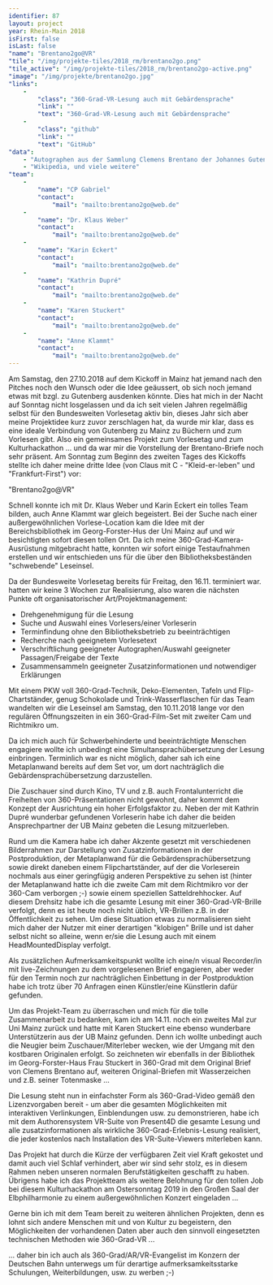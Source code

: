 ```yaml
---
identifier: 87
layout: project
year: Rhein-Main 2018
isFirst: false
isLast: false
"name": "Brentano2go@VR"
"tile": "/img/projekte-tiles/2018_rm/brentano2go.png"
"tile_active": "/img/projekte-tiles/2018_rm/brentano2go-active.png"
"image": "/img/projekte/brentano2go.jpg"
"links":
    -
        "class": "360-Grad-VR-Lesung auch mit Gebärdensprache"
        "link": ""
        "text": "360-Grad-VR-Lesung auch mit Gebärdensprache"
    -
        "class": "github"
        "link": ""
        "text": "GitHub"
"data":
    - "Autographen aus der Sammlung Clemens Brentano der Johannes Gutenberg-Universität Mainz"
    - "Wikipedia, und viele weitere"
"team":
    -
        "name": "CP Gabriel"
        "contact":
            "mail": "mailto:brentano2go@web.de"
    -
        "name": "Dr. Klaus Weber"
        "contact":
            "mail": "mailto:brentano2go@web.de"
    -
        "name": "Karin Eckert"
        "contact":
            "mail": "mailto:brentano2go@web.de"
    -
        "name": "Kathrin Dupré"
        "contact":
            "mail": "mailto:brentano2go@web.de"
    -
        "name": "Karen Stuckert"
        "contact":
            "mail": "mailto:brentano2go@web.de"
    -
        "name": "Anne Klammt"
        "contact":
            "mail": "mailto:brentano2go@web.de"
---
```

Am Samstag, den 27.10.2018 auf dem Kickoff in Mainz hat jemand nach den Pitches noch den Wunsch oder die Idee geäussert, ob sich noch jemand etwas mit bzgl. zu Gutenberg ausdenken könnte. 
Dies hat mich in der Nacht auf Sonntag nicht losgelassen und da ich seit vielen Jahren regelmäßig selbst für den Bundesweiten Vorlesetag aktiv bin, dieses Jahr sich aber meine Projektidee kurz zuvor zerschlagen hat, da wurde mir klar, dass es eine ideale Verbindung von Gutenberg zu Mainz zu Büchern und zum Vorlesen gibt. Also ein gemeinsames Projekt zum Vorlesetag und zum Kulturhackathon ... und da war mir die Vorstellung der Brentano-Briefe noch sehr präsent. Am Sonntag zum Beginn des zweiten Tages des Kickoffs stellte ich daher meine dritte Idee (von Claus mit C - "Kleid-er-leben" und "Frankfurt-First") vor:

"Brentano2go@VR"

Schnell konnte ich mit Dr. Klaus Weber und Karin Eckert ein tolles Team bilden, auch Anne Klammt war gleich begeistert. Bei der Suche nach einer außergewöhnlichen Vorlese-Location kam die Idee mit der Bereichsbibliothek im Georg-Forster-Hus der Uni Mainz auf und wir besichtigten sofort diesen tollen Ort. Da ich meine 360-Grad-Kamera-Ausrüstung mitgebracht hatte, konnten wir sofort einige Testaufnahmen erstellen und wir entschieden uns für die über den Bibliotheksbeständen "schwebende" Leseinsel.

Da der Bundesweite Vorlesetag bereits für Freitag, den 16.11. terminiert war. hatten wir keine 3 Wochen zur Realisierung, also waren die nächsten Punkte oft organisatorischer Art/Projektmanagement: 
- Drehgenehmigung für die Lesung
- Suche und Auswahl eines Vorlesers/einer Vorleserin
- Terminfindung ohne den Bibliotheksbetrieb zu beeinträchtigen
- Recherche nach geeignetem Vorlesetext
- Verschriftlichung geeigneter Autographen/Auswahl geeigneter Passagen/Freigabe der Texte
- Zusammensammeln geeigneter Zusatzinformationen und notwendiger Erklärungen

Mit einem PKW voll 360-Grad-Technik, Deko-Elementen, Tafeln und Flip-Chartständer, genug Schokolade und Trink-Wasserflaschen für das Team wandelten wir die Leseinsel am Samstag, den 10.11.2018 lange vor den regulären Öffnungszeiten in ein 360-Grad-Film-Set mit zweiter Cam und Richtmikro um.

Da ich mich auch für Schwerbehinderte und beeinträchtigte Menschen engagiere wollte ich unbedingt eine Simultansprachübersetzung der Lesung einbringen.
Terminlich war es nicht möglich, daher sah ich eine Metaplanwand bereits auf dem Set vor, um dort nachträglich die Gebärdensprachübersetzung darzustellen.

Die Zuschauer sind durch Kino, TV und z.B. auch Frontalunterricht die Freiheiten von 360-Präsentationen nicht gewohnt, daher kommt dem Konzept der Ausrichtung ein hoher Erfolgsfaktor zu. Neben der mit Kathrin Dupré wunderbar gefundenen Vorleserin habe ich daher die beiden Ansprechpartner der UB Mainz gebeten die Lesung mitzuerleben.

Rund um die Kamera habe ich daher Akzente gesetzt mit verschiedenen Bilderrahmen zur Darstellung von Zusatzinformationen in der Postproduktion, der Metaplanwand für die Gebärdensprachübersetzung sowie direkt daneben einem Flipchartständer, auf der die Vorleserein nochmals aus einer geringfügig anderen Perspektive zu sehen ist (hinter der Metaplanwand hatte ich die zweite Cam mit dem Richtmikro vor der 360-Cam verborgen ;-) sowie einem speziellen Satteldrehhocker. Auf diesem Drehsitz habe ich die gesamte Lesung mit einer 360-Grad-VR-Brille verfolgt, denn es ist heute noch nicht üblich, VR-Brillen z.B. in der Öffentlichkeit zu sehen. Um diese Situation etwas zu normalisieren sieht mich daher der Nutzer mit einer derartigen "klobigen" Brille und ist daher selbst nicht so alleine, wenn er/sie die Lesung auch mit einem HeadMountedDisplay verfolgt.

Als zusätzlichen Aufmerksamkeitspunkt wollte ich eine/n visual Recorder/in mit live-Zeichnungen zu dem vorgelesenen Brief engagieren, aber weder für den Termin noch zur nachträglichen Einbettung in der Postproduktion habe ich trotz über 70 Anfragen einen Künstler/eine Künstlerin dafür gefunden.

Um das Projekt-Team zu überraschen und mich für die tolle Zusammenarbeit zu bedanken, kam ich am 14.11. noch ein zweites Mal zur Uni Mainz zurück und hatte mit Karen Stuckert eine ebenso wunderbare Unterstützerin aus der UB Mainz gefunden. Denn ich wollte unbedingt auch die Neugier beim Zuschauer/Miterleber wecken, wie der Umgang mit den kostbaren Originalen erfolgt. So zeichneten wir ebenfalls in der Bibliothek im Georg-Forster-Haus Frau Stuckert in 360-Grad mit dem Original Brief von Clemens Brentano auf, weiteren Original-Briefen mit Wasserzeichen und z.B. seiner Totenmaske ...

Die Lesung steht nun in einfachster Form als 360-Grad-Video gemäß den Lizenzvorgaben bereit - um aber die gesamten Möglichkeiten mit interaktiven Verlinkungen, Einblendungen usw. zu demonstrieren, habe ich mit dem Authorensystem VR-Suite von Present4D die gesamte Lesung und alle zusatzinformationen als wirkliche 360-Grad-Erlebnis-Lesung realisiert, die jeder kostenlos nach Installation des VR-Suite-Viewers miterleben kann.

Das Projekt hat durch die Kürze der verfügbaren Zeit viel Kraft gekostet und damit auch viel Schlaf verhindert, aber wir sind sehr stolz, es in diesem Rahmen neben unseren normalen Berufstätigkeiten geschafft zu haben.
Übrigens habe ich das Projektteam als weitere Belohnung für den tollen Job bei diesem Kulturhackathon am Ostersonntag 2019 in den Großen Saal der Elbphilharmonie zu einem außergewöhnlichen Konzert eingeladen ...

Gerne bin ich mit dem Team bereit zu weiteren ähnlichen Projekten, denn es lohnt sich andere Menschen mit und von Kultur zu begeistern, den Möglichkeiten der vorhandenen Daten aber auch den sinnvoll eingesetzten technischen Methoden wie 360-Grad-VR ...

... daher bin ich auch als 360-Grad/AR/VR-Evangelist im Konzern der Deutschen Bahn unterwegs um für derartige aufmerksamkeitsstarke Schulungen, Weiterbildungen, usw. zu werben ;-)